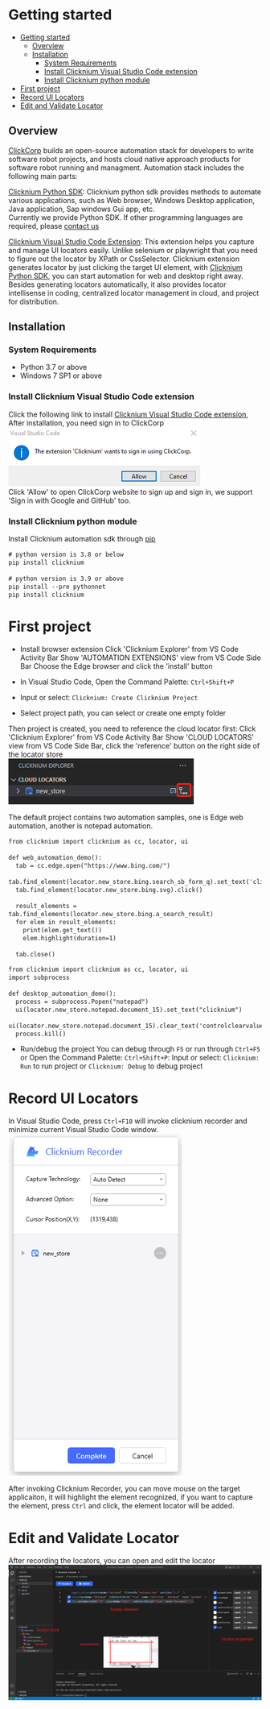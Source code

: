 # Getting started<!-- {docsify-ignore-all} -->

- [Getting started](#getting-started)
  - [Overview](#overview)
  - [Installation​](#installation)
    - [System Requirements​](#system-requirements)
    - [Install Clicknium Visual Studio Code extension](#install-clicknium-visual-studio-code-extension)
    - [Install Clicknium python module](#install-clicknium-python-module)
- [First project](#first-project)
- [Record UI Locators](#record-ui-locators)
- [Edit and Validate Locator](#edit-and-validate-locator)

## Overview

[ClickCorp](https://wwww.clickcorp.com) builds an open-source automation stack for developers to write software robot projects, and hosts cloud native approach products for software robot running and managment. Automation stack includes the following main parts: 

[Clicknium Python SDK](./doc/api/python/pythonsdk.md): Clicknium python sdk provides methods to automate various applications, such as Web browser, Windows Desktop application, Java application, Sap windows Gui app, etc.  
Currently we provide Python SDK. If other programming languages are required, please [contact us](https://www.clickcorp.com/community)

[Clicknium Visual Studio Code Extension](./doc/developtools/vscode.md): This extension helps you capture and manage UI locators easily. Unlike selenium or playwright that you need to figure out the locator by XPath or CssSelector. Clicknium extension generates locator by just clicking the target UI element, with [Clicknium Python SDK](https://pypi.org/project/clicknium/), you can start automation for web and desktop right away. Besides generating locators automatically, it also provides locator intellisense in coding, centralized locator management in cloud, and project for distribution.

## Installation​
### System Requirements​
- Python 3.7 or above
- Windows 7 SP1 or above

### Install Clicknium Visual Studio Code extension
Click the following link to install [Clicknium Visual Studio Code extension](),
After installation, you need sign in to ClickCorp  
![login](/doc/img/login1.png "login")  
Click 'Allow' to open ClickCorp website to sign up and sign in, we support 'Sign in with Google and GitHub' too.

### Install Clicknium python module
Install Clicknium automation sdk through [pip](https://pypi.org/project/clicknium/)  

```
# python version is 3.8 or below
pip install clicknium

# python version is 3.9 or above
pip install --pre pythonnet
pip install clicknium
```

# First project
- Install browser extension
  Click 'Clicknium Explorer' from VS Code Activity Bar
  Show 'AUTOMATION EXTENSIONS' view from VS Code Side Bar
  Choose the Edge browser and click the 'install' button

- In Visual Studio Code, Open the Command Palette: `Ctrl+Shift+P`
- Input or select: `Clicknium: Create Clicknium Project`
- Select project path, you can select or create one empty folder
  
Then project is created, you need to reference the cloud locator first:
Click 'Clicknium Explorer' from VS Code Activity Bar
Show 'CLOUD LOCATORS' view from VS Code Side Bar, click the 'reference' button on the right side of the locator store  
![locator ref](/doc/img/locator_ref.png "locator ref")  

The default project contains two automation samples, one is Edge web automation, another is notepad automation.
```
from clicknium import clicknium as cc, locator, ui

def web_automation_demo():
  tab = cc.edge.open("https://www.bing.com/")
  tab.find_element(locator.new_store.bing.search_sb_form_q).set_text('clicknium')
  tab.find_element(locator.new_store.bing.svg).click()

  result_elements = tab.find_elements(locator.new_store.bing.a_search_result)
  for elem in result_elements:
    print(elem.get_text())
    elem.highlight(duration=1)

  tab.close()
```
```
from clicknium import clicknium as cc, locator, ui
import subprocess

def desktop_automation_demo():
  process = subprocess.Popen("notepad")
  ui(locator.new_store.notepad.document_15).set_text("clicknium")
  ui(locator.new_store.notepad.document_15).clear_text('controlclearvalue')
  process.kill()
```

- Run/debug the project
You can debug through `F5` or run through `Ctrl+F5`  
or Open the Command Palette: `Ctrl+Shift+P`:
Input or select: `Clicknium: Run` to run project or `Clicknium: Debug` to debug project


# Record UI Locators
In Visual Studio Code, press `Ctrl+F10` will invoke clicknium recorder and minimize current Visual Studio Code window.  
![clicknium recorder](/doc/img/recorder_main.png)

After invoking Clicknium Recorder, you can move mouse on the target applicaiton, it will highlight the element recognized, 
if you want to capture the element, press `Ctrl` and click, the element locator will be added.

# Edit and Validate Locator
After recording the locators, you can open and edit the locator  
![clicknium VS code](/doc/img/main.png) 
